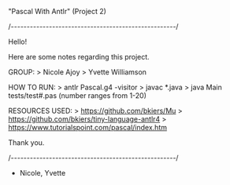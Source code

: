 "Pascal With Antlr"
(Project 2)

/*----------------------------------------------------*/

Hello! 

Here are some notes regarding this project.

GROUP:
    > Nicole Ajoy
    > Yvette Williamson

HOW TO RUN:
    > antlr Pascal.g4 -visitor
    > javac *.java 
    > java Main tests/test#.pas
    (number ranges from 1-20)

RESOURCES USED:
    > https://github.com/bkiers/Mu
    > https://github.com/bkiers/tiny-language-antlr4
    > https://www.tutorialspoint.com/pascal/index.htm

Thank you.

/*----------------------------------------------------*/

- Nicole, Yvette
